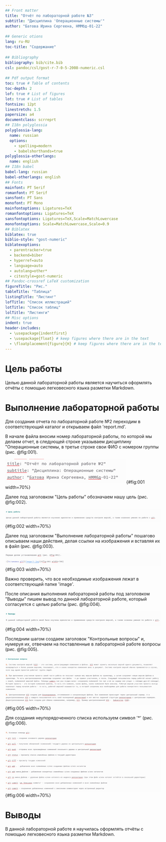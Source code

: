 ```yaml
---
## Front matter
title: "Отчёт по лабораторной работе №3"
subtitle: "Дисциплина 'Операционные системы'"
author: "Батова Ирина Сергеена, НММбд-01-22"

## Generic otions
lang: ru-RU
toc-title: "Содержание"

## Bibliography
bibliography: bib/cite.bib
csl: pandoc/csl/gost-r-7-0-5-2008-numeric.csl

## Pdf output format
toc: true # Table of contents
toc-depth: 2
lof: true # List of figures
lot: true # List of tables
fontsize: 12pt
linestretch: 1.5
papersize: a4
documentclass: scrreprt
## I18n polyglossia
polyglossia-lang:
  name: russian
  options:
	- spelling=modern
	- babelshorthands=true
polyglossia-otherlangs:
  name: english
## I18n babel
babel-lang: russian
babel-otherlangs: english
## Fonts
mainfont: PT Serif
romanfont: PT Serif
sansfont: PT Sans
monofont: PT Mono
mainfontoptions: Ligatures=TeX
romanfontoptions: Ligatures=TeX
sansfontoptions: Ligatures=TeX,Scale=MatchLowercase
monofontoptions: Scale=MatchLowercase,Scale=0.9
## Biblatex
biblatex: true
biblio-style: "gost-numeric"
biblatexoptions:
  - parentracker=true
  - backend=biber
  - hyperref=auto
  - language=auto
  - autolang=other*
  - citestyle=gost-numeric
## Pandoc-crossref LaTeX customization
figureTitle: "Рис."
tableTitle: "Таблица"
listingTitle: "Листинг"
lofTitle: "Список иллюстраций"
lotTitle: "Список таблиц"
lolTitle: "Листинги"
## Misc options
indent: true
header-includes:
  - \usepackage{indentfirst}
  - \usepackage{float} # keep figures where there are in the text
  - \floatplacement{figure}{H} # keep figures where there are in the text
---
```


# Цель работы

Целью данной лабораторной работы является научиться оформлять отчёты с помощью легковесного языка разметки Markdown.

# Выполнение лабораторной работы

Для создания отчета по лабораторной работе №2 переходим в соответствующий каталог и открываем файл 'report.md'.

В начале файла вносим номер лабораторной работы, по которой мы делаем отчет, в следующей строке указываем дисциплину "Операционные системы, в третье строке свои ФИО с номером группы (рис. @fig:001).

![Формирования титульного листа](image/1.jpg){#fig:001 width=70%}

Далее под заголовком "Цель работы" обозначаем нашу цель (рис. @fig:002).

![Цель работы](image/2.jpg){#fig:002 width=70%}

Далее под заголовком "Выполнение лабораторной работы" пошагово описываем наши действия, делая ссылки на изображения и вставляя их в файл (рис. @fig:003).

![Выполнение лабораторной работы](image/3.jpg){#fig:003 width=70%}

Важно проверить, что все необходимые изображения лежат в соответствующей папке 'image'.

После описания выполнения лабораторной работы под заголовком "Выводы" пишем вывод по данной лабораторной работе, который согласуется с целью работы (рис. @fig:004).

![Выводы](image/4.jpg){#fig:004 width=70%}

Последним шагом создаем заголовок "Контрольные вопросы" и, нумеруя их, отвечаем на поставленные в лабораторной работе вопросы (рис. @fig:005).

![Контрольные вопросы](image/5.jpg){#fig:005 width=70%}

Для создания неупорядоченного списка используем символ '*' (рис. @fig:006).

![Неупорядоченный список](image/6.jpg){#fig:006 width=70%}

# Выводы

В данной лабораторной работе я научилась оформлять отчёты с помощью легковесного языка разметки Markdown.
